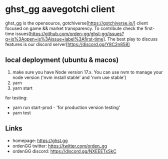# ghst_gg aavegotchi client 

ghst_gg is the opensource, gotchiverse[https://gotchiverse.io/] client focused on game && market transparency. To contribute check the first-time issues[https://github.com/orden-gg/ghst-gg/issues?q=is%3Aopen+is%3Aissue+label%3Afirst-time]. The best play to discuss features is our discord server[https://discord.gg/Y8C2n858] 


## local deployment (ubuntu & macos) 

1. make sure you have Node version 17.x. You can use nvm to manage your node version ('nvm install stable' and 'nvm use stable')
2. yarn
3. yarn start

for testing: 

* yarn run start-prod  - 'for production version testing'
* yarn test


## Links

* homepage: https://ghst.gg
* ordenGG twitter: https://twitter.com/orden_gg
* ordenGG discord: https://discord.gg/NXEEETxSkC
